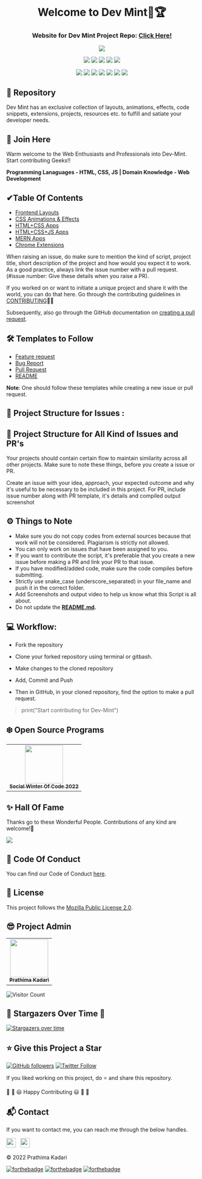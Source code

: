 <div align="center">
  <h1>Welcome to Dev Mint👋🏆</h1>
  <h3>Website for Dev Mint Project Repo: <a href="https://prathimacode-hub.github.io/Dev-Mint/">Click Here!</a></h3>
</div>

<p align="center">
<img src="https://github.com/prathimacode-hub/prathimacode-hub/blob/main/Cover%20Photos/Dev-Mint.png"></a>
</p>

<p align="center">
<a href="https://github.com/prathimacode-hub"><img src="https://img.shields.io/badge/PRs-welcome-brightgreen.svg?style=flat&logo=github"></a> 
<a href="https://github.com/prathimacode-hub"><img src="https://img.shields.io/badge/Open%20Source-%F0%9F%A4%8D-Green"></a> 
<a href="https://github.com/prathimacode-hub"><img src="https://img.shields.io/static/v1.svg?label=Contributions&message=Welcome&color=0059b3&style=flat-square"></a>
<a href="https://github.com/prathimacode-hub/Dev-Mint/graphs/contributors"><img src="https://img.shields.io/github/contributors-anon/prathimacode-hub/Dev-Mint"></a>
<a href="https://github.com/prathimacode-hub"><img src="https://img.shields.io/maintenance/yes/2022"></a>
</p> 

<p align="center">
<a href="https://github.com/prathimacode-hub/Dev-Mint/stargazers"><img src="https://badgen.net/github/stars/prathimacode-hub/Dev-Mint"></a>
<a href="https://github.com/prathimacode-hub/Dev-Mint/network/members"><img src="https://badgen.net/github/forks/prathimacode-hub/Dev-Mint"></a>
<a href="https://github.com/prathimacode-hub/Dev-Mint/issues"><img src="https://badgen.net/github/open-issues/prathimacode-hub/Dev-Mint"></a>
<a href="https://github.com/prathimacode-hub/Dev-Mint/issues?q=is%3Aissue+is%3Aclosed"><img src="https://badgen.net/github/closed-issues/prathimacode-hub/Dev-Mint"></a>
<a href="https://github.com/prathimacode-hub/Dev-Mint/pulls"><img src="https://badgen.net/github/prs/prathimacode-hub/Dev-Mint"></a>
<a href="https://github.com/prathimacode-hub/Dev-Mint/pulls"><img src="https://badgen.net/github/open-prs/prathimacode-hub/Dev-Mint"></a>
<a href="https://github.com/prathimacode-hub/Dev-Mint/pulls?q=is%3Apr+is%3Aclosed"><img src="https://badgen.net/github/closed-prs/prathimacode-hub/Dev-Mint"></a>
</p>


## 📌 Repository

Dev Mint has an exclusive collection of layouts, animations, effects, code snippets, extensions, projects, resources etc. to fulfill and satiate your developer needs.


## 🙌 Join Here

Warm welcome to the Web Enthusiasts and Professionals into Dev-Mint. Start contributing Geeks!!

**Programming Lanaguages - HTML, CSS, JS | Domain Knowledge - Web Development**


## ✔Table Of Contents

- [Frontend Layouts](https://github.com/prathimacode-hub/Dev-Mint/tree/main/Frontend%20Layouts) 
- [CSS Animations & Effects](https://github.com/prathimacode-hub/Dev-Mint/tree/main/CSS%20Animations%20%26%20Effects)
- [HTML+CSS Apps](https://github.com/prathimacode-hub/Dev-Mint/tree/main/HTML%2BCSS%20Apps)
- [HTML+CSS+JS Apps](https://github.com/prathimacode-hub/Dev-Mint/tree/main/HTML%2BCSS%2BJS%20Apps)
- [MERN Apps](https://github.com/prathimacode-hub/Dev-Mint/tree/main/MERN%20Apps)
- [Chrome Extensions](https://github.com/prathimacode-hub/Dev-Mint/tree/main/Chrome%20Extensions)

<!--
Videos, Blogs, Programming, Tutorials, IDE, Self Guided Projects, Courses
Web Development, Data Science, Github -->

When raising an issue, do make sure to mention the kind of script, project title, short description of the project and how would you expect it to work. As a good practice, always link the issue number with a pull request. (#issue number: Give these details when you raise a PR).

If you worked on or want to initiate a unique project and share it with the world, you can do that here. Go through the contributing guidelines in [CONTRIBUTING](https://github.com/prathimacode-hub/Dev-Mint/blob/main/CONTRIBUTING.md)👩‍💻

Subsequently, also go through the GitHub documentation on [creating a pull request](https://help.github.com/en/github/collaborating-with-issues-and-pull-requests/creating-a-pull-request).

<!-- 
Content
 -->

## 🛠 Templates to Follow

- [Feature request](https://github.com/prathimacode-hub/Dev-Mint/blob/main/.github/issue_template/feature_request.md)
- [Bug Report](https://github.com/prathimacode-hub/Dev-Mint/blob/main/.github/issue_template/bug_report.md)
- [Pull Request](https://github.com/prathimacode-hub/Dev-Mint/blob/main/.github/pullrequest_template.md)
- [README](https://github.com/prathimacode-hub/Dev-Mint/blob/main/.github/readme_template.md)

**Note**: One should follow these templates while creating a new issue or pull request. 


## 📝 Project Structure for Issues :



## 📝 Project Structure for All Kind of Issues and PR's

Your projects should contain certain flow to maintain similarity across all other projects. Make sure to note these things, before you create a issue or PR.

Create an issue with your idea, approach, your expected outcome and why it's useful to be necessary to be included in this project. For PR, include issue number along with PR template, it's details and compiled output screenshot


## ⚙️ Things to Note

* Make sure you do not copy codes from external sources because that work will not be considered. Plagiarism is strictly not allowed.
* You can only work on issues that have been assigned to you.
* If you want to contribute the script, it's preferable that you create a new issue before making a PR and link your PR to that issue.
* If you have modified/added code, make sure the code compiles before submitting.
* Strictly use snake_case (underscore_separated) in your file_name and push it in the correct folder.
* Add Screenshots and output video to help us know what this Script is all about. 
* Do not update the **[README.md](https://github.com/prathimacode-hub/Dev-Mint/blob/main/README.md).**


## 💻 Workflow:

- Fork the repository

- Clone your forked repository using terminal or gitbash.

- Make changes to the cloned repository

- Add, Commit and Push

- Then in GitHub, in your cloned repository, find the option to make a pull request. 

> print("Start contributing for Dev-Mint")


 ## ❄️ Open Source Programs
 
<table>
<tr>
 <td align="center">
<a href="https://swoc.getsocialnow.co/"><img src="https://github.com/prathimacode-hub/prathimacode-hub/blob/main/Open%20Source%20Programs/Social%20Winter%20Of%20Code%202022/Social-Winter-Of-Code-Logo.png" width=100px height=100px /><br /><sub><b>Social Winter Of Code 2022</b></sub></a>
 </td>
</tr>
</table>


<!-- 
## 🏆 Achievements of this Project Repo 🎉

**:one: Recognized as the "BEST PROJECT ADMIN" for the project ['IoT-Spot'](https://github.com/prathimacode-hub/IoT-Spot) in GirlScript Summer Of Code 2022.**</br>
**:two: Recognized as the "🥇 BEST ORGANIZATION" for "FIESTA OF PROJECTS" undertaking the project ['IoT-Spot'](https://github.com/prathimacode-hub/IoT-Spot) at Delta Winter Of Code for the year 2021-22.**</br>


## 📊 Leaderboard 

<table>
  <tr>
    <td align="center"><a href="https://github.com/prathimacode-hub/IoT-Spot/blob/main/.github/gssoc_leaderboard.md"><img src="https://cdn-icons-png.flaticon.com/512/1986/1986941.png" width="100px;" alt=""/><br /><sub><b>GSSOC Leaderboard 2022</b></sub></a></td>
    <td align="center"><a href="https://github.com/prathimacode-hub/IoT-Spot/blob/main/.github/swoc_leaderboard.md"><img src="https://cdn-icons-png.flaticon.com/512/1986/1986941.png" width="100px;" alt=""/><br /><sub><b>SWOC Leaderboard 2021</b></sub></a></td>
  </tr>
</table>
-->


## ✨ Hall Of Fame   

Thanks go to these Wonderful People. Contributions of any kind are welcome!🚀 

<!-- ALL-CONTRIBUTORS-LIST:START - Do not remove or modify this section -->
<!-- prettier-ignore-start -->
<!-- markdownlint-disable -->

<a href="https://github.com/prathimacode-hub/Dev-Mint/graphs/contributors">
  <img src="https://contrib.rocks/image?repo=prathimacode-hub/Dev-Mint" />
</a>

<!-- markdownlint-enable -->
<!-- prettier-ignore-end -->
<!-- ALL-CONTRIBUTORS-LIST:END -->


## 📜 Code Of Conduct

You can find our Code of Conduct [here](https://github.com/prathimacode-hub/Dev-Mint/blob/main/CODE_OF_CONDUCT.md).


## 📝 License

This project follows the [Mozilla Public License 2.0](https://github.com/prathimacode-hub/Dev-Mint/blob/main/LICENSE).


## 😎 Project Admin

<table>
  <tr>
<td align="center"><a href="https://github.com/prathimacode-hub"><img src="https://github.com/prathimacode-hub/prathimacode-hub/blob/main/Profile%20Assets/Prathima-Kadari-Picture.png" width="100px;" alt=""/><br /><sub><b>Prathima Kadari</b></sub></a></td>
  </tr>
</table>

![Visitor Count](https://profile-counter.glitch.me/{prathimacode-hub}/count.svg)


## 🌟 Stargazers Over Time 🌟

[![Stargazers over time](https://starchart.cc/prathimacode-hub/Dev-Mint.svg)](https://starchart.cc/prathimacode-hub/Dev-Mint)


## ⭐ Give this Project a Star

[![GitHub followers](https://img.shields.io/github/followers/prathimacode-hub.svg?label=Follow%20@prathimacode-hub&style=social)](https://github.com/prathimak88/)  [![Twitter Follow](https://img.shields.io/twitter/follow/prathimak88?style=social)](https://twitter.com/prathimak88)

If you liked working on this project, do ⭐ and share this repository.

🎉 🎊 😃 Happy Contributing 😃 🎊 🎉


<!-- <sup><kbd>***[Click Here](https://github.com/prathimacode-hub/prathimacode-hub/blob/main/Projects/OpenSource-Projects.md)***</kbd> *to view my open source projects and</sup>*  <sup><kbd>***[Get In](https://github.com/prathimacode-hub/prathimacode-hub/blob/main/GitHub%20Projects/Learning-Projects.md)***</kbd> *for learning projects.</sup>* <br>
</td> 

<sup><kbd>***[Click Here](https://github.com/prathimacode-hub/prathimacode-hub/blob/main/GitHub%20Projects/OpenSource-Projects.md)***</kbd> *to view my open source projects.</sup>* <br> -->


## 📬 Contact

If you want to contact me, you can reach me through the below handles.

<a href="https://twitter.com/prathimak88"><img src="https://upload.wikimedia.org/wikipedia/fr/thumb/c/c8/Twitter_Bird.svg/1200px-Twitter_Bird.svg.png" width="25"></img></a>&nbsp;&nbsp; <a href="https://www.linkedin.com/in/prathima-kadari/"><img src="https://www.felberpr.com/wp-content/uploads/linkedin-logo.png" width="25"></img></a>

© 2022 Prathima Kadari


[![forthebadge](https://forthebadge.com/images/badges/built-with-love.svg)](https://forthebadge.com) [![forthebadge](https://forthebadge.com/images/badges/built-by-developers.svg)](https://forthebadge.com) [![forthebadge](https://forthebadge.com/images/badges/built-with-swag.svg)](https://forthebadge.com) 

